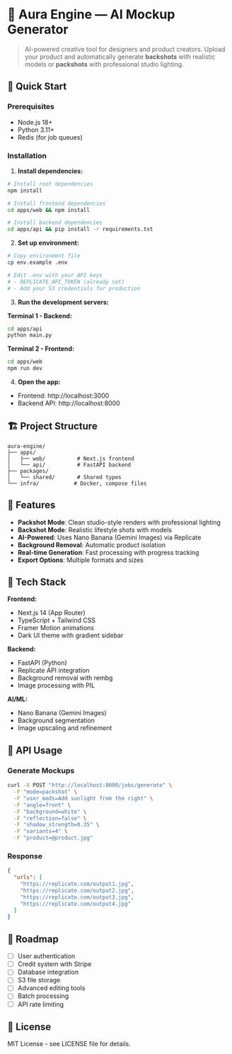 # 🧠 Aura Engine — AI Mockup Generator

> AI-powered creative tool for designers and product creators.
> Upload your product and automatically generate **backshots** with realistic models or **packshots** with professional studio lighting.

## 🚀 Quick Start

### Prerequisites

- Node.js 18+
- Python 3.11+
- Redis (for job queues)

### Installation

1. **Install dependencies:**

```bash
# Install root dependencies
npm install

# Install frontend dependencies
cd apps/web && npm install

# Install backend dependencies
cd apps/api && pip install -r requirements.txt
```

2. **Set up environment:**

```bash
# Copy environment file
cp env.example .env

# Edit .env with your API keys
# - REPLICATE_API_TOKEN (already set)
# - Add your S3 credentials for production
```

3. **Run the development servers:**

**Terminal 1 - Backend:**

```bash
cd apps/api
python main.py
```

**Terminal 2 - Frontend:**

```bash
cd apps/web
npm run dev
```

4. **Open the app:**

- Frontend: http://localhost:3000
- Backend API: http://localhost:8000

## 🏗️ Project Structure

```
aura-engine/
├── apps/
│   ├── web/          # Next.js frontend
│   └── api/          # FastAPI backend
├── packages/
│   └── shared/       # Shared types
└── infra/           # Docker, compose files
```

## 🎨 Features

- **Packshot Mode**: Clean studio-style renders with professional lighting
- **Backshot Mode**: Realistic lifestyle shots with models
- **AI-Powered**: Uses Nano Banana (Gemini Images) via Replicate
- **Background Removal**: Automatic product isolation
- **Real-time Generation**: Fast processing with progress tracking
- **Export Options**: Multiple formats and sizes

## 🔧 Tech Stack

**Frontend:**

- Next.js 14 (App Router)
- TypeScript + Tailwind CSS
- Framer Motion animations
- Dark UI theme with gradient sidebar

**Backend:**

- FastAPI (Python)
- Replicate API integration
- Background removal with rembg
- Image processing with PIL

**AI/ML:**

- Nano Banana (Gemini Images)
- Background segmentation
- Image upscaling and refinement

## 📝 API Usage

### Generate Mockups

```bash
curl -X POST "http://localhost:8000/jobs/generate" \
  -F "mode=packshot" \
  -F "user_mods=Add sunlight from the right" \
  -F "angle=front" \
  -F "background=white" \
  -F "reflection=false" \
  -F "shadow_strength=0.35" \
  -F "variants=4" \
  -F "product=@product.jpg"
```

### Response

```json
{
  "urls": [
    "https://replicate.com/output1.jpg",
    "https://replicate.com/output2.jpg",
    "https://replicate.com/output3.jpg",
    "https://replicate.com/output4.jpg"
  ]
}
```

## 🎯 Roadmap

- [ ] User authentication
- [ ] Credit system with Stripe
- [ ] Database integration
- [ ] S3 file storage
- [ ] Advanced editing tools
- [ ] Batch processing
- [ ] API rate limiting

## 📄 License

MIT License - see LICENSE file for details.

